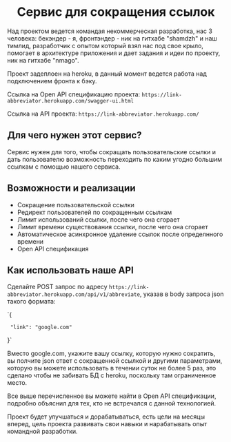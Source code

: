 <h1 align="center">Сервис для сокращения ссылок</h1>

Над проектом ведется командая некоммерческая разработка, нас 3 человека: бекэндер - я, фронтэндер - ник на гитхабе "shamdzh" и наш тимлид, разработчик с опытом который взял нас под свое крыло, помогает в архитектуре приложения и дает задания и идеи по проекту, ник на гитхабе "nmago".

Проект задеплоен на heroku, в данный момент ведется работа над подключением фронта к бэку.

Ссылка на Open API спецификацию проекта: `https://link-abbreviator.herokuapp.com/swagger-ui.html`

Ссылка на API проекта: `https://link-abbreviator.herokuapp.com/`

## Для чего нужен этот сервис?

Сервис нужен для того, чтобы сокращать пользовательские ссылки и дать пользователю возможность переходить по каким угодно большим ссылкам с помощью нашего сервиса.

## Возможности и реализации

- Сокращение пользовательской ссылки
- Редирект пользователей по сокращенным ссылкам
- Лимит использований ссылки, после чего она сгорает
- Лимит времени существования ссылки, после чего она сгорает
- Автоматическое асинхронное удаление ссылок после определнного времени
- Open API спецификация

## Как использовать наше API

Сделайте POST запрос по адресу `https://link-abbreviator.herokuapp.com/api/v1/abbreviate`, указав в body запроса json такого формата:

`{

     "link": "google.com"

}`

Вместо google.com, укажите вашу ссылку, которую нужно сократить, вы полчите json ответ с сокращенной ссылкой и другими параметрами, которую вы можете использовать в течении суток не более 5 раз, это сделано чтобы не забивать БД с heroku, поскольку там ограниченное место.

Все выше перечисленное вы можете найти в Open API спецификации, подробно объяснил для тех, кто не встречался с данной технологией.

Проект будет улучшаться и дорабатываться, есть цели на месяцы вперед, цель проекта развивать свои навыки и нарабатывать опыт командной разработки.
